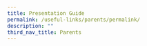 ```yaml
---
title: Presentation Guide
permalink: /useful-links/parents/permalink/
description: ""
third_nav_title: Parents
---
```

